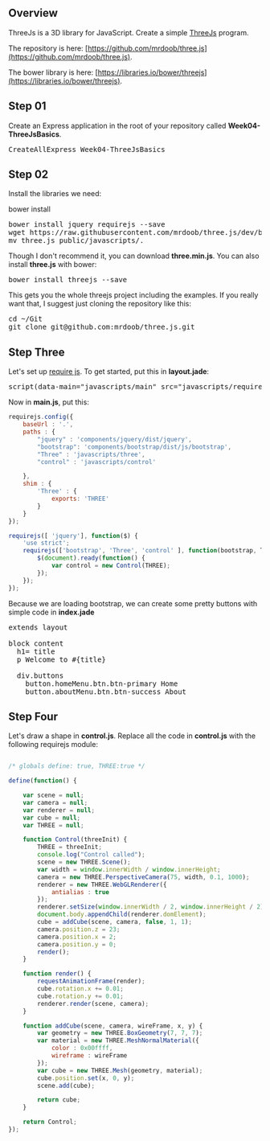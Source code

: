 ## Overview

ThreeJs is a 3D library for JavaScript. Create a simple [ThreeJs](https://threejs.org/) program.

The repository is here: [https://github.com/mrdoob/three.js](https://github.com/mrdoob/three.js).

The bower library is here: [https://libraries.io/bower/threejs](https://libraries.io/bower/threejs).

## Step 01

Create an Express application in the root of your repository called **Week04-ThreeJsBasics**.

<pre>
CreateAllExpress Week04-ThreeJsBasics
</pre>

## Step 02

Install the libraries we need:

bower install

<pre>
bower install jquery requirejs --save
wget https://raw.githubusercontent.com/mrdoob/three.js/dev/build/three.js
mv three.js public/javascripts/.
</pre>

Though I don't recommend it, you can download **three.min.js**. You can also install **three.js** with bower:

<pre>
bower install threejs --save
</pre>

This gets you the whole threejs project including the examples. If you really want that, I suggest just cloning the repository like this:

<pre>
cd ~/Git
git clone git@github.com:mrdoob/three.js.git
</pre>

## Step Three

Let's set up [require js][reqjs]. To get started, put this in **layout.jade**:

<pre>
script(data-main="javascripts/main" src="javascripts/require.js")
</pre>

Now in **main.js**, put this:

```javascript
requirejs.config({
    baseUrl : '.',
    paths : {
        "jquery" : 'components/jquery/dist/jquery',
        "bootstrap": 'components/bootstrap/dist/js/bootstrap',
        "Three" : 'javascripts/three',
        "control" : 'javascripts/control'

    },
    shim : {
        'Three' : {
            exports: 'THREE'
        }
    }
});

requirejs([ 'jquery'], function($) {
    'use strict';
    requirejs(['bootstrap', 'Three', 'control' ], function(bootstrap, THREE, Control) {
        $(document).ready(function() {
            var control = new Control(THREE);
        });
    });
});
```

Because we are loading bootstrap, we can create some pretty buttons with simple code in **index.jade**

<pre>
extends layout

block content
  h1= title
  p Welcome to #{title}

  div.buttons
    button.homeMenu.btn.btn-primary Home
    button.aboutMenu.btn.btn-success About
</pre>

## Step Four

Let's draw a shape in **control.js**. Replace all the code in **control.js** with the following requirejs module:

```javascript

/* globals define: true, THREE:true */

define(function() {

    var scene = null;
    var camera = null;
    var renderer = null;
    var cube = null;
    var THREE = null;

    function Control(threeInit) {
        THREE = threeInit;
        console.log("Control called");
        scene = new THREE.Scene();
        var width = window.innerWidth / window.innerHeight;
        camera = new THREE.PerspectiveCamera(75, width, 0.1, 1000);
        renderer = new THREE.WebGLRenderer({
            antialias : true
        });
        renderer.setSize(window.innerWidth / 2, window.innerHeight / 2);
        document.body.appendChild(renderer.domElement);
        cube = addCube(scene, camera, false, 1, 1);
        camera.position.z = 23;
        camera.position.x = 2;
        camera.position.y = 0;
        render();
    }

    function render() {
        requestAnimationFrame(render);
        cube.rotation.x += 0.01;
        cube.rotation.y += 0.01;
        renderer.render(scene, camera);
    }

    function addCube(scene, camera, wireFrame, x, y) {
        var geometry = new THREE.BoxGeometry(7, 7, 7);
        var material = new THREE.MeshNormalMaterial({
            color : 0x00ffff,
            wireframe : wireFrame
        });
        var cube = new THREE.Mesh(geometry, material);
        cube.position.set(x, 0, y);
        scene.add(cube);

        return cube;
    }

    return Control;
});
```

<!-- Links -->

[reqjs]: http://www.elvenware.com/charlie/development/web/JavaScript/Require.html
